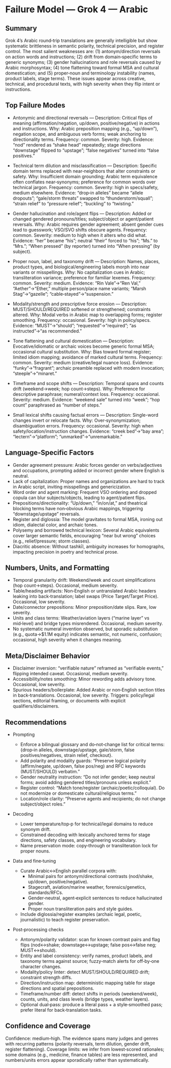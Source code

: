 # Failure Model — Grok 4 — Arabic

## Summary
Grok 4’s Arabic round‑trip translations are generally intelligible but show systematic brittleness in semantic polarity, technical precision, and register control. The most salient weaknesses are: (1) antonym/direction reversals on action words and instructions; (2) drift from domain‑specific terms to generic synonyms; (3) gender hallucinations and role reversals caused by Arabic morphosyntax; (4) tone flattening toward formal MSA and cultural domestication; and (5) proper‑noun and terminology instability (names, product labels, stage terms). These issues appear across creative, technical, and procedural texts, with high severity when they flip intent or instructions.

## Top Failure Modes
- Antonymic and directional reversals — Description: Critical flips of meaning (affirmation/negation, up/down, positive/negative) in actions and instructions. Why: Arabic preposition mapping (e.g., “up/down”), negation scope, and ambiguous verb forms; weak anchoring to directionality terms. Frequency: common. Severity: high. Evidence: “nod” rendered as “shake head” repeatedly; stage directions “downstage” flipped to “upstage”; “false negatives” turned into “false positives.”

- Technical term dilution and misclassification — Description: Specific domain terms replaced with near‑neighbors that alter constraints or safety. Why: Insufficient domain grounding; Arabic term equivalence often conflates near‑synonyms; preference for common words over technical jargon. Frequency: common. Severity: high in specs/safety, medium elsewhere. Evidence: “drop‑in alleles” became “allele dropouts”; “gale/storm threats” swapped to “thunderstorm/squall”; “strain relief” to “pressure relief”; “buckling” to “twisting.”

- Gender hallucination and role/agent flips — Description: Added or changed gendered pronouns/titles; subject/object or agent/patient reversals. Why: Arabic requires gender agreement; absent gender cues lead to guesswork; VSO/SVO shifts obscure agents. Frequency: common. Severity: medium to high when it alters who did what. Evidence: “her” became “his”; neutral “their” forced to “his”; “Ms.” to “Mrs.”; “When pressed” (by reporter) turned into “When pressing” (by subject).

- Proper noun, label, and taxonomy drift — Description: Names, places, product types, and biological/engineering labels morph into near variants or misspellings. Why: No capitalization cues in Arabic; transliteration variance; preference for familiar lexemes. Frequency: common. Severity: medium. Evidence: “Rin Vale”→“Ren Val,” “Aether”→“Ether,” multiple person/place name variants; “Marsh Stag”→“gazelle”; “cable‑stayed”→“suspension.”

- Modality/strength and prescriptive force erosion — Description: MUST/SHOULD/REQUIRED softened or strengthened; constraints altered. Why: Modal verbs in Arabic map to overlapping forms; register smoothing. Frequency: occasional. Severity: high in policy/specs. Evidence: “MUST”→“should”; “requested”→“required”; “as instructed”→“as recommended.”

- Tone flattening and cultural domestication — Description: Evocative/idiomatic or archaic voices become generic formal MSA; occasional cultural substitution. Why: Bias toward formal register; limited idiom mapping; avoidance of marked cultural terms. Frequency: common. Severity: medium (creative/legal nuance loss). Evidence: “funky”→“fragrant”; archaic preamble replaced with modern invocation; “steeple”→“minaret.”

- Timeframe and scope shifts — Description: Temporal spans and counts drift (weekend→week; hop count→steps). Why: Preference for descriptive paraphrase; numeral/context loss. Frequency: occasional. Severity: medium. Evidence: “weekend sale” turned into “week”; “hop count” paraphrased as “number of steps.”

- Small lexical shifts causing factual errors — Description: Single-word changes invert or relocate facts. Why: Over‑synonymization; disambiguation errors. Frequency: occasional. Severity: high when safety/location/instruction changes. Evidence: “creek bed”→“bay area”; “lectern”→“platform”; “unmarked”→“unremarkable.”

## Language‑Specific Factors
- Gender agreement pressure: Arabic forces gender on verbs/adjectives and occupations, prompting added or incorrect gender where English is neutral.
- Lack of capitalization: Proper names and organizations are hard to track in Arabic script, inviting misspellings and genericization.
- Word order and agent marking: Frequent VSO ordering and dropped copula can blur subjects/objects, leading to agent/patient flips.
- Prepositions/directionality: “Up/down,” “in/on/at,” and theatrical blocking terms have non‑obvious Arabic mappings, triggering “downstage/upstage” reversals.
- Register and diglossia: The model gravitates to formal MSA, ironing out idiom, dialectal color, and archaic tones.
- Polysemy and borrowed technical lexicon: Several Arabic equivalents cover larger semantic fields, encouraging “near but wrong” choices (e.g., relief/pressure; storm classes).
- Diacritic absence: Without tashkīl, ambiguity increases for homographs, impacting precision in poetry and technical prose.

## Numbers, Units, and Formatting
- Temporal granularity drift: Weekend/week and count simplifications (hop count→steps). Occasional, medium severity.
- Table/heading artifacts: Non‑English or untranslated Arabic headers leaking into back‑translation; label swaps (Price Target/Target Price). Occasional, low severity.
- Date/connector prepositions: Minor preposition/date slips. Rare, low severity.
- Units and class terms: Weather/aviation layers (“marine layer” vs mid‑level) and bridge types misrendered. Occasional, medium severity.
- No systematic numeral invention observed, but sporadic substitution (e.g., quota→$1.1M equity) indicates semantic, not numeric, confusion; occasional, high severity when it changes meaning.

## Meta/Disclaimer Behavior
- Disclaimer inversion: “verifiable nature” reframed as “verifiable events,” flipping intended caveat. Occasional, medium severity.
- Accessibility/notes smoothing: Minor rewording adds advisory tone. Occasional, low severity.
- Spurious headers/boilerplate: Added Arabic or non‑English section titles in back‑translations. Occasional, low severity.
Triggers: policy/legal sections, editorial framing, or documents with explicit qualifiers/disclaimers.

## Recommendations
- Prompting
  - Enforce a bilingual glossary and do‑not‑change list for critical terms: {drop‑in alleles, downstage/upstage, gale/storm, false positives/negatives, strain relief, checkout}.
  - Add polarity and modality guards: “Preserve logical polarity (affirm/negate, up/down, false pos/neg) and RFC keywords (MUST/SHOULD) verbatim.”
  - Gender neutrality instruction: “Do not infer gender; keep neutral forms; avoid adding gendered titles/pronouns unless explicit.”
  - Register control: “Match tone/register (archaic/poetic/colloquial). Do not modernize or domesticate cultural/religious terms.”
  - Location/role clarity: “Preserve agents and recipients; do not change subject/object roles.”

- Decoding
  - Lower temperature/top‑p for technical/legal domains to reduce synonym drift.
  - Constrained decoding with lexically anchored terms for stage directions, safety classes, and engineering vocabulary.
  - Name preservation mode: copy‑through or transliteration lock for proper nouns.

- Data and fine‑tuning
  - Curate Arabic<->English parallel corpora with:
    - Minimal pairs for antonym/directional contrasts (nod/shake, up/down, positive/negative).
    - Stagecraft, aviation/marine weather, forensics/genetics, standards/RFCs.
    - Gender‑neutral, agent‑explicit sentences to reduce hallucinated gender.
    - Proper noun transliteration pairs and style guides.
  - Include diglossia/register examples (archaic legal, poetic, journalistic) to teach register preservation.

- Post‑processing checks
  - Antonym/polarity validator: scan for known contrast pairs and flag flips (nod↔shake; downstage↔upstage; false pos↔false neg; MUST↔should).
  - Entity and label consistency: verify names, product labels, and taxonomy terms against source; fuzzy‑match alerts for off‑by‑one character changes.
  - Modality/policy linter: detect MUST/SHOULD/REQUIRED drift; constraint strength diffs.
  - Direction/instruction map: deterministic mapping table for stage directions and spatial prepositions.
  - Timeframe/number diff: detect shifts in periods (weekend/week), counts, units, and class levels (bridge types, weather layers).
  - Optional dual‑pass: produce a literal pass + a style‑smoothed pass; prefer literal for back‑translation tasks.

## Confidence and Coverage
Confidence: medium‑high. The evidence spans many judges and genres with recurring patterns (polarity reversals, term dilution, gender drift, register flattening). Coverage limits: we infer from lowest‑scored rationales; some domains (e.g., medicine, finance tables) are less represented, and numbers/units errors appear sporadically rather than systematically.